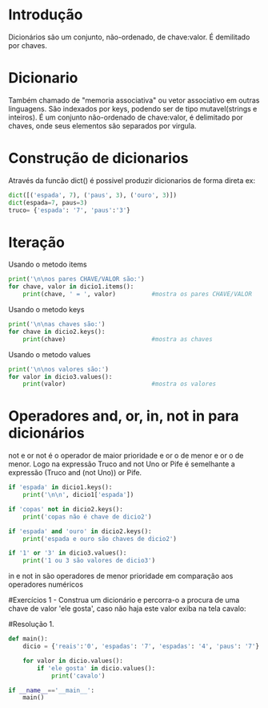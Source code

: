 # Introdução 
Dicionários são um conjunto, não-ordenado, de chave:valor. É demilitado por chaves.

# Dicionario 
Também chamado de "memoria associativa" ou vetor associativo em outras linguagens. São indexados por keys, podendo ser de tipo mutavel(strings e inteiros). É um conjunto não-ordenado de chave:valor, é delimitado por chaves, onde seus elementos são separados por virgula.

# Construção de dicionarios 
Através da funcão dict() é possivel produzir dicionarios de forma direta 
ex: 
~~~~~python
dict([('espada', 7), ('paus', 3), ('ouro', 3)]) 
dict(espada=7, paus=3) 
truco= {'espada': '7', 'paus':'3'}
~~~~~
# Iteração 
Usando o metodo items
~~~~~python
print('\n\nos pares CHAVE/VALOR são:')
for chave, valor in dicio1.items():	
	print(chave, ' = ', valor)			#mostra os pares CHAVE/VALOR
~~~~~
Usando o metodo keys
~~~~~python
print('\n\nas chaves são:')
for chave in dicio2.keys():
	print(chave)						#mostra as chaves
~~~~~~
Usando o metodo values
~~~~~python
print('\n\nos valores são:')
for valor in dicio3.values():								
	print(valor)						#mostra os valores
~~~~~~
# Operadores and, or, in, not in para dicionários 
not e or not é o operador de maior prioridade e or o de menor e or o de menor. Logo na expressão Truco and not Uno or Pife é semelhante a expressão (Truco and (not Uno)) or Pife.

~~~~~python
if 'espada' in dicio1.keys():							
	print('\n\n', dicio1['espada'])						

if 'copas' not in dicio2.keys():
	print('copas não é chave de dicio2')

if 'espada' and 'ouro' in dicio2.keys():				
	print('espada e ouro são chaves de dicio2')			

if '1' or '3' in dicio3.values():
	print('1 ou 3 são valores de dicio3')				
~~~~~~

in e not in são operadores de menor prioridade em comparação aos operadores numéricos

#Exercícios
1 - Construa um dicionário e percorra-o a procura de uma chave de valor 'ele gosta', caso não haja este valor exiba na tela cavalo:

#Resolução
1.
~~~~~python
def main():
	dicio = {'reais':'0', 'espadas': '7', 'espadas': '4', 'paus': '7'}

	for valor in dicio.values():
		if 'ele gosta' in dicio.values():
			print('cavalo')

if __name__=='__main__':
	main()
~~~~~

